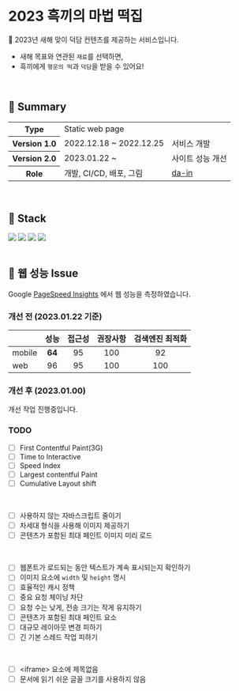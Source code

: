 # 2023 흑끼의 마법 떡집

🐰 2023년 새해 맞이 덕담 컨텐츠를 제공하는 서비스입니다.

- 새해 목표와 연관된 `재료`를 선택하면,
- 흑끼에게 `행운의 떡`과 `덕담`을 받을 수 있어요!

<br/>

## 🥕 Summary

<table>
  <tr>
    <th>Type</th>
    <td>Static web page</td>
    <td></td>
  </tr>
  <tr>
    <th>Version 1.0</th>
    <td>2022.12.18 ~ 2022.12.25</td>
    <td>서비스 개발</td>
  </tr>
  <tr>
    <th>Version 2.0</th>
    <td>2023.01.22 ~</td>
    <td>사이트 성능 개선</td>
  </tr>
  <tr>
    <th>Role</th>
    <td>개발, CI/CD, 배포, 그림</td>
    <td><a href='https://github.com/da-in'>da-in</a></td>
  </tr>
</table>

<br/>

## 🔧 Stack

<div>
  <img src="https://img.shields.io/badge/Typescript-3178C6?style=flat-square&logo=Typescript&logoColor=white">
  <img src="https://img.shields.io/badge/React-61DAFB?style=flat-square&logo=React&logoColor=black">
  <img src="https://img.shields.io/badge/👩‍🎤Emotion/css-D26AC2?style=flat-square&logoColor=white">
  <img src="https://img.shields.io/badge/Github Pages-222222?style=flat-square&logo=Github&logoColor=white">
</div>

<br/>

## 🚨 웹 성능 Issue

Google [PageSpeed Insights](https://pagespeed.web.dev/) 에서 웹 성능을 측정하였습니다.

### 개선 전 (2023.01.22 기준)

<!-- prettier-ignore -->
||성능|접근성|권장사항|검색엔진 최적화|
|-|:-:|:-:|:-:|:-:|
|mobile|**64**|95|100|92|
|web|96|95|100|100|

### 개선 후 (2023.01.00)

개선 작업 진행중입니다.

### TODO

- [ ] First Contentful Paint(3G)
- [ ] Time to Interactive
- [ ] Speed Index
- [ ] Largest contentful Paint
- [ ] Cumulative Layout shift

<br/>

- [ ] 사용하지 않는 자바스크립트 줄이기
- [ ] 차세대 형식을 사용해 이미지 제공하기
- [ ] 콘텐츠가 포함된 최대 페인트 이미지 미리 로드

<br/>

- [ ] 웹폰트가 로드되는 동안 텍스트가 계속 표시되는지 확인하기
- [ ] 이미지 요소에 `width` 및 `height` 명시
- [ ] 효율적인 캐시 정책
- [ ] 중요 요청 체이닝 차단
- [ ] 요청 수는 낮게, 전송 크기는 작게 유지하기
- [ ] 콘텐츠가 포함된 최대 페인트 요소
- [ ] 대규모 레이아웃 변경 피하기
- [ ] 긴 기본 스레드 작업 피하기

<br/>

- [ ] \<iframe\> 요소에 제목없음
- [ ] 문서에 읽기 쉬운 글꼴 크기를 사용하지 않음
